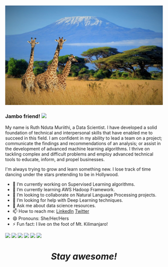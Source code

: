 ![Header](https://github.com/RuthNduta/RuthNduta/blob/main/Github%20header.jpg "Header")

### Jambo friend! <img src="https://raw.githubusercontent.com/MartinHeinz/MartinHeinz/master/wave.gif" width="30px">

My name is Ruth Nduta Muriithi, a Data Scientist. I have developed a solid foundation of technical and interpersonal skills that have enabled me to succeed in this field. I am confident in my ability to lead a team on a project; communicate the findings and recommendations of an analysis; or assist in the development of advanced machine learning algorithms. I thrive on tackling complex and difficult problems and employ advanced technical tools to educate, inform, and propel businesses.

I'm always trying to grow and learn something new. I lose track of time dancing under the stars pretending to be in Hollywood. 


- 🔭 I’m currently working on Supervised Learning algorithms.
- 🌱 I’m currently learning AWS Hadoop Framework.
- 👯 I’m looking to collaborate on Natural Language Processing projects.
- 🤔 I’m looking for help with Deep Learning techniques.
- 💬 Ask me about data science resources.
- 📫 How to reach me: [LinkedIn](https://www.linkedin.com/in/ruth-nduta-muriithi/) [Twitter](https://twitter.com/mr_nduta)
- 😄 Pronouns: She/Her/Hers
- ⚡ Fun fact: I live on the foot of Mt. Kilimanjaro!

![](https://img.shields.io/badge/OS-Windows10-informational?style=flat&logo=<LOGO_NAME>&logoColor=white&color=2bbc8a)
![](https://img.shields.io/badge/Code-Python-informational?style=flat&logo=<LOGO_NAME>&logoColor=white&color=2bbc8a)
![](https://img.shields.io/badge/Code-mySQL-informational?style=flat&logo=<LOGO_NAME>&logoColor=white&color=2bbc8a)
![](https://img.shields.io/badge/Tools-Pandas-informational?style=flat&logo=<LOGO_NAME>&logoColor=white&color=2bbc8a)
![](https://img.shields.io/badge/Tools-Numpy-informational?style=flat&logo=<LOGO_NAME>&logoColor=white&color=2bbc8a)
![](https://img.shields.io/badge/Tools-Scikit-informational?style=flat&logo=<LOGO_NAME>&logoColor=white&color=2bbc8a)


<h1 align='center'><i>Stay awesome!</i></h1>
